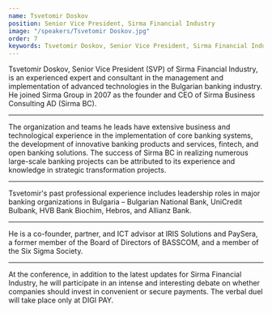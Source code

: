 ```yaml
---
name: Tsvetomir Doskov
position: Senior Vice President, Sirma Financial Industry
image: "/speakers/Tsvetomir Doskov.jpg"
order: 7
keywords: Tsvetomir Doskov, Senior Vice President, Sirma Financial Industry, corporate culture, financial fraud, banking, corporate services, technology, corporate governance, internal audit, corporate ethics, fraud prevention, investigations, human resources, Cyprus, Association of Certified Fraud Examiners, ACFE, ISACA, IIA, CISA, CISSP, CGEIT, CRISC, CIA, regulatory frameworks, compliance, collaboration, banks, payment providers, public sector, Sirma Group, Sirma Business Consulting AD, advanced technologies, Bulgarian banking industry
---
```


Tsvetomir Doskov, Senior Vice President (SVP) of Sirma Financial Industry, is an experienced expert and consultant in the management and implementation of advanced technologies in the Bulgarian banking industry. He joined Sirma Group in 2007 as the founder and CEO of Sirma Business Consulting AD (Sirma BC).

---

The organization and teams he leads have extensive business and technological experience in the implementation of core banking systems, the development of innovative banking products and services, fintech, and open banking solutions. The success of Sirma BC in realizing numerous large-scale banking projects can be attributed to its experience and knowledge in strategic transformation projects.

---

Tsvetomir's past professional experience includes leadership roles in major banking organizations in Bulgaria – Bulgarian National Bank, UniCredit Bulbank, HVB Bank Biochim, Hebros, and Allianz Bank.

---

He is a co-founder, partner, and ICT advisor at IRIS Solutions and PaySera, a former member of the Board of Directors of BASSCOM, and a member of the Six Sigma Society.

---

At the conference, in addition to the latest updates for Sirma Financial Industry, he will participate in an intense and interesting debate on whether companies should invest in convenient or secure payments. The verbal duel will take place only at DIGI PAY.
